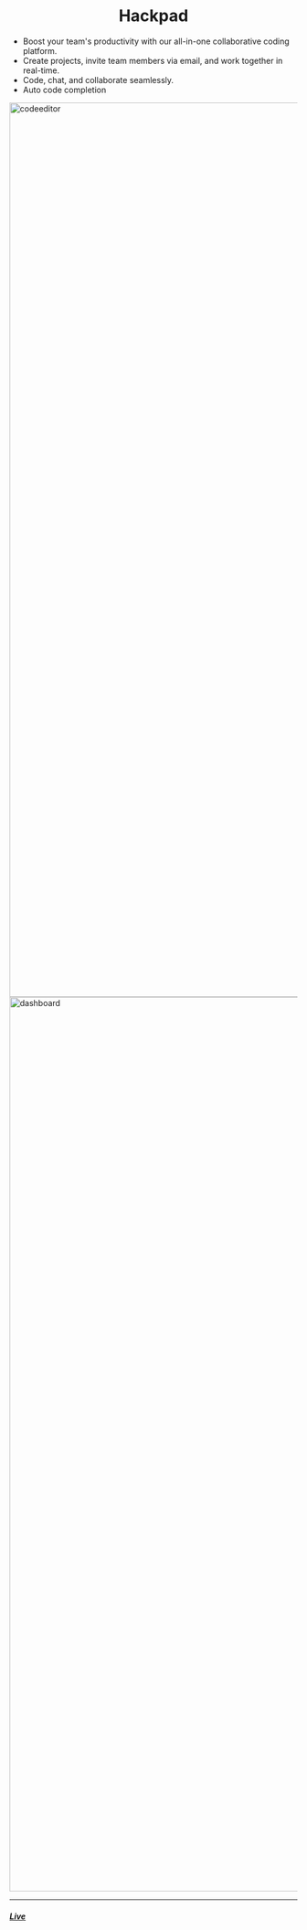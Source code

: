 <h1 align="center">Hackpad</h1>

- Boost your team's productivity with our all-in-one collaborative coding platform.
- Create projects, invite team members via email, and work together in real-time.
- Code, chat, and collaborate seamlessly.
- Auto code completion


<img width="1566" alt="codeeditor" src="https://github.com/user-attachments/assets/3b07b6d4-d215-424e-9309-ea70bef9e567" />
<img width="1566" alt="dashboard" src="https://github.com/user-attachments/assets/97749dd4-cb3a-499c-8e05-816e53d61989" />


---
##### [Live](https://hackpad.vercel.app)
